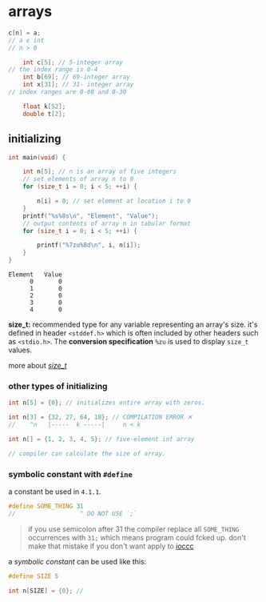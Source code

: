 # arrays

```C
c[n] = a;
// a ϵ int
// n > 0
```

```C
    int c[5]; // 5-integer array
// the index range is 0-4
    int b[69]; // 69-integer array
    int x[31]; // 31- integer array
// index ranges are 0-68 and 0-30

    float k[52];
    double t[2];
```

## initializing

```C
int main(void) {

    int n[5]; // n is an array of five integers
    // set elements of array n to 0
    for (size_t i = 0; i < 5; ++i) {

        n[i] = 0; // set element at location i to 0
    }
    printf("%s%8s\n", "Element", "Value");
    // output contents of array n in tabular format
    for (size_t i = 0; i < 5; ++i) {

        printf("%7zu%8d\n", i, n[i]);
    }
}
```

```output
Element   Value
      0       0
      1       0
      2       0
      3       0
      4       0

```

**size_t:** recommended type for any variable representing an array's size.
it's defined in header `<stddef.h>` which is often included by other headers
such as `<stdio.h>`.
The **conversion specification** `%zu` is used to display `size_t` values.

more about [*size_t*](https://en.cppreference.com/w/c/types/size_t)

### other types of initializing

```C
int n[5] = {0}; // initializes entire array with zeros.

int n[3] = {32, 27, 64, 18}; // COMPILATION ERROR ✕
//    ^n   |-----  k -----|     n < k

int n[] = {1, 2, 3, 4, 5}; // five-element int array

// compiler can calculate the size of array.

```

### symbolic constant with `#define`

a constant be used in `4.1.1`.

```C
#define SOME_THING 31
//                  ^ DO NOT USE `;`
```

> if you use semicolon after 31 the compiler replace all `SOME_THING` occurrences with `31;` which means program could fcked up.
> don't make that mistake if you don't want apply to [ioccc](https://www.ioccc.org/)

a *symbolic constant* can be used like this:

```C
#define SIZE 5

int n[SIZE] = {0}; //

```
